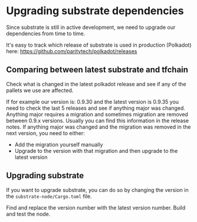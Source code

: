 # Upgrading substrate dependencies

Since substrate is still in active development, we need to upgrade our dependencies from time to time. 

It's easy to track which release of substrate is used in production (Polkadot) here: https://github.com/paritytech/polkadot/releases

## Comparing between latest substrate and tfchain

Check what is changed in the latest polkadot release and see if any of the pallets we use are affected.

If for example our version is: 0.9.30 and the latest version is 0.9.35 you need to check the last 5 releases and see if anything major was changed.
Anything major requires a migration and sometimes migration are removed between 0.9.x versions. Usually you can find this information in the release notes.
If anything major was changed and the migration was removed in the next version, you need to either:

- Add the migration yourself manually
- Upgrade to the version with that migration and then upgrade to the latest version

## Upgrading substrate

If you want to upgrade substrate, you can do so by changing the version in the `substrate-node/Cargo.toml` file.

Find and replace the version number with the latest version number. Build and test the node.